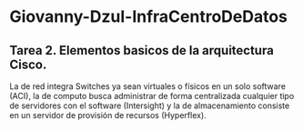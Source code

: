 # Giovanny-Dzul-InfraCentroDeDatos

## Tarea 2. Elementos basicos de la arquitectura Cisco.

La de red integra Switches ya sean virtuales o físicos en un solo software (ACI), la de computo busca administrar de forma centralizada cualquier tipo de servidores con el
software (Intersight) y la de almacenamiento consiste en un servidor de provisión de recursos (Hyperflex).
